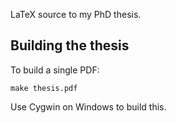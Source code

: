 
LaTeX source to my PhD thesis.

Building the thesis
-------------------

To build a single PDF:

    make thesis.pdf

Use Cygwin on Windows to build this.
